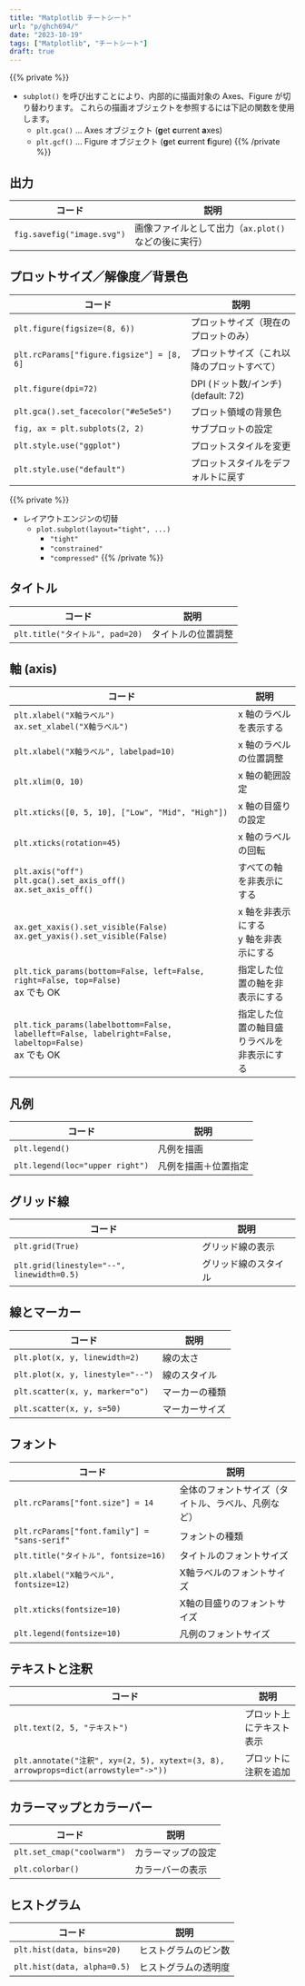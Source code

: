 ```yaml
---
title: "Matplotlib チートシート"
url: "p/ghch694/"
date: "2023-10-19"
tags: ["Matplotlib", "チートシート"]
draft: true
---
```


{{% private %}}
- `subplot()` を呼び出すことにより、内部的に描画対象の Axes、Figure が切り替わります。
これらの描画オブジェクトを参照するには下記の関数を使用します。
  - `plt.gca()` ... Axes オブジェクト (<b>g</b>et <b>c</b>urrent <b>a</b>xes)
  - `plt.gcf()` ... Figure オブジェクト (<b>g</b>et <b>c</b>urrent <b>f</b>igure)
{{% /private %}}


出力
----

| コード | 説明 |
| ---- | ---- |
| `fig.savefig("image.svg")` | 画像ファイルとして出力（`ax.plot()` などの後に実行） |


プロットサイズ／解像度／背景色
----

| コード | 説明 |
| ---- | ---- |
| `plt.figure(figsize=(8, 6))` | プロットサイズ（現在のプロットのみ） |
| `plt.rcParams["figure.figsize"] = [8, 6]` | プロットサイズ（これ以降のプロットすべて） |
| `plt.figure(dpi=72)` | DPI (ドット数/インチ) (default: 72) |
| `plt.gca().set_facecolor("#e5e5e5")` | プロット領域の背景色 |
| `fig, ax = plt.subplots(2, 2)` | サブプロットの設定 |
| `plt.style.use("ggplot")` | プロットスタイルを変更 |
| `plt.style.use("default")` | プロットスタイルをデフォルトに戻す |

{{% private %}}
- レイアウトエンジンの切替
  - `plot.subplot(layout="tight", ...)`
    - `"tight"`
    - `"constrained"`
    - `"compressed"`
{{% /private %}}


タイトル
----

| コード | 説明 |
| ---- | ---- |
| `plt.title("タイトル", pad=20)` | タイトルの位置調整 |


軸 (axis)
----

| コード | 説明 |
| ---- | ---- |
| `plt.xlabel("X軸ラベル")`<br>`ax.set_xlabel("X軸ラベル")` | x 軸のラベルを表示する |
| `plt.xlabel("X軸ラベル", labelpad=10)` | x 軸のラベルの位置調整 |
| `plt.xlim(0, 10)` | x 軸の範囲設定 |
| `plt.xticks([0, 5, 10], ["Low", "Mid", "High"])` | x 軸の目盛りの設定 |
| `plt.xticks(rotation=45)` | x 軸のラベルの回転 |
| `plt.axis("off")`<br/>`plt.gca().set_axis_off()`<br/>`ax.set_axis_off()` | すべての軸を非表示にする |
| `ax.get_xaxis().set_visible(False)`<br/>`ax.get_yaxis().set_visible(False)` | x 軸を非表示にする<br/>y 軸を非表示にする |
| `plt.tick_params(bottom=False, left=False, right=False, top=False)`<br/>ax でも OK | 指定した位置の軸を非表示にする |
| `plt.tick_params(labelbottom=False, labelleft=False, labelright=False, labeltop=False)`<br/>ax でも OK | 指定した位置の軸目盛りラベルを非表示にする |


凡例
----

| コード | 説明 |
| ---- | ---- |
| `plt.legend()` | 凡例を描画 |
| `plt.legend(loc="upper right")` | 凡例を描画＋位置指定 |


グリッド線
----

| コード | 説明 |
| ---- | ---- |
| `plt.grid(True)` | グリッド線の表示 |
| `plt.grid(linestyle="--", linewidth=0.5)` | グリッド線のスタイル |

線とマーカー
----

| コード | 説明 |
| ---- | ---- |
| `plt.plot(x, y, linewidth=2)` | 線の太さ |
| `plt.plot(x, y, linestyle="--")` | 線のスタイル |
| `plt.scatter(x, y, marker="o")` | マーカーの種類 |
| `plt.scatter(x, y, s=50)` | マーカーサイズ |


フォント
----

| コード | 説明 |
| ---- | ---- |
| `plt.rcParams["font.size"] = 14` | 全体のフォントサイズ（タイトル、ラベル、凡例など） |
| `plt.rcParams["font.family"] = "sans-serif"` | フォントの種類 |
| `plt.title("タイトル", fontsize=16)` | タイトルのフォントサイズ |
| `plt.xlabel("X軸ラベル", fontsize=12)` | X軸ラベルのフォントサイズ |
| `plt.xticks(fontsize=10)` | X軸の目盛りのフォントサイズ |
| `plt.legend(fontsize=10)` | 凡例のフォントサイズ |


テキストと注釈
----

| コード | 説明 |
| ---- | ---- |
| `plt.text(2, 5, "テキスト")` | プロット上にテキスト表示 |
| `plt.annotate("注釈", xy=(2, 5), xytext=(3, 8), arrowprops=dict(arrowstyle="->"))` | プロットに注釈を追加 |


カラーマップとカラーバー
----

| コード | 説明 |
| ---- | ---- |
| `plt.set_cmap("coolwarm")` | カラーマップの設定 |
| `plt.colorbar()` | カラーバーの表示 |


ヒストグラム
----

| コード | 説明 |
| ---- | ---- |
| `plt.hist(data, bins=20)` | ヒストグラムのビン数 |
| `plt.hist(data, alpha=0.5)` | ヒストグラムの透明度 |

